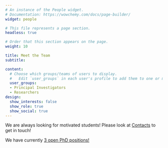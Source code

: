 ```yaml
---
# An instance of the People widget.
# Documentation: https://wowchemy.com/docs/page-builder/
widget: people

# This file represents a page section.
headless: true

# Order that this section appears on the page.
weight: 10

title: Meet the Team
subtitle:

content:
  # Choose which groups/teams of users to display.
  #   Edit `user_groups` in each user's profile to add them to one or more of these groups.
  user_groups:
  - Principal Investigators
  - Researchers
design:
  show_interests: false
  show_role: true
  show_social: true
---
```


We are always looking for motivated students! Please look at [Contacts](/contact) to get in touch!

We have currently [3 open PhD positions!](/job-offer)
